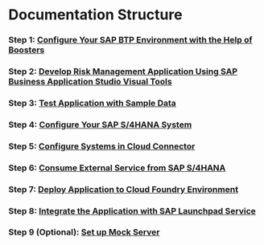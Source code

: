 # Documentation Structure


### Step 1: [Configure Your SAP BTP Environment with the Help of Boosters](../documentation/develop/configure-BTP-account/)

### Step 2: [Develop Risk Management Application Using SAP Business Application Studio Visual Tools](../documentation/develop/develop-application/)

### Step 3: [Test Application with Sample Data](../documentation/develop/test-application/)

### Step 4: [Configure Your SAP S/4HANA System](../documentation/develop/configure-odata-service/)

### Step 5: [Configure Systems in Cloud Connector](../documentation/develop/configure-cloud-connector)

### Step 6: [Consume External Service from SAP S/4HANA](../documentation/develop/consume-external-service)

### Step 7: [Deploy Application to Cloud Foundry Environment](../documentation/develop/deploy-application/)

### Step 8: [Integrate the Application with SAP Launchpad Service](../documentation/develop/integrate-with-launchpad/)

### Step 9 (Optional): [Set up Mock Server](../documentation/develop/set-up-mock-server/)
